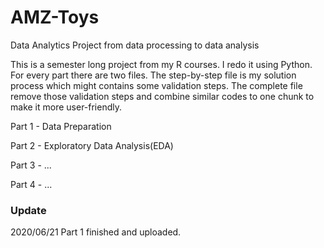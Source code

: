 # AMZ-Toys
Data Analytics Project from data processing to data analysis


This is a semester long project from my R courses. I redo it using Python. For every part there are two files. The step-by-step file is my solution process which might contains some validation steps. The complete file remove those validation steps and combine similar codes to one chunk to make it more user-friendly.


Part 1 - Data Preparation

Part 2 - Exploratory Data Analysis(EDA)

Part 3 - ...

Part 4 - ...


### Update
2020/06/21
Part 1 finished and uploaded.

